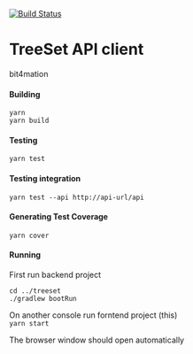 [![Build Status](https://travis-ci.com/harmony1358/treesetclient.svg?branch=master)](https://travis-ci.com/harmony1358/treesetclient)
    
# TreeSet API client
 
bit4mation

#### Building

```
yarn
yarn build
```

#### Testing
`yarn test`

#### Testing integration
`yarn test --api http://api-url/api`

#### Generating Test Coverage
`yarn cover`

#### Running

First run backend project
```
cd ../treeset
./gradlew bootRun
```
  
On another console run forntend project (this)  
`yarn start`
  
The browser window should open automatically
